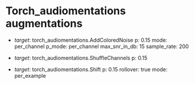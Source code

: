 # Torch_audiomentations augmentations

- _target_: torch_audiomentations.AddColoredNoise
            p: 0.15
            mode: per_channel
            p_mode: per_channel
            max_snr_in_db: 15
            sample_rate: 200

- _target_: torch_audiomentations.ShuffleChannels
            p: 0.15

- _target_: torch_audiomentations.Shift
            p: 0.15
            rollover: true
            mode: per_example
